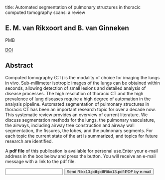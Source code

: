 title: Automated segmentation of pulmonary structures in thoracic computed tomography scans: a review

## E. M. van Rikxoort and B. van Ginneken
PMB

<a href="https://doi.org/10.1088/0031-9155/58/17/R187">DOI</a>

## Abstract
Computed tomography (CT) is the modality of choice for imaging the lungs in vivo. Sub-millimeter isotropic images of the lungs can be obtained within seconds, allowing detection of small lesions and detailed analysis of disease processes. The high resolution of thoracic CT and the high prevalence of lung diseases require a high degree of automation in the analysis pipeline. Automated segmentation of pulmonary structures in thoracic CT has been an important research topic for over a decade now. This systematic review provides an overview of current literature. We discuss segmentation methods for the lungs, the pulmonary vasculature, the airways, including airway tree construction and airway wall segmentation, the fissures, the lobes, and the pulmonary segments. For each topic the current state of the art is summarized, and topics for future research are identified.

A <b>pdf file</b> of this publication is available for personal use.Enter your e-mail address in the box below and press the button. You will receive an e-mail message with a link to the pdf file.
<form action="sender.php">  <input type="text" name="email">  <input type="submit" value="Send Rikx13.pdf:pdfRikx13.pdf:PDF by e-mail"></form>
